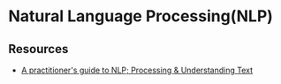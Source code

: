 # Natural Language Processing(NLP)
## Resources
- [A practitioner's guide to NLP; Processing & Understanding Text](https://towardsdatascience.com/a-practitioners-guide-to-natural-language-processing-part-i-processing-understanding-text-9f4abfd13e72)
